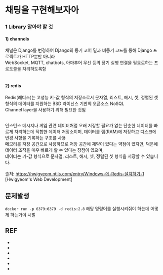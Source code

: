 # 채팅을 구현해보자아
### 1 Library 알아야 할 것
#### 1) channels
채널은 Django를 변경하여 Django의 동기 코어 밑과 비동기 코드를 통해 Django 프로젝트가 HTTP뿐만 아니라 <br/>
WebSocket, MQTT, chatbots, 아마추어 무선 등의 장기 실행 연결을 필요로하는 프로토콜을 처리하도록함<br/><br/>
#### 2) redis
Redis(레디스)는 고성능 키-값 형식의 저장소로서 문자열, 리스트, 해시, 셋, 정렬된 셋 형식의 데이터를 지원하는 BSD 라이선스 기반의 오픈소스 NoSQL<br/>
Channel layer을 사용하기 위해 필요한 것임<br/><br/>

인스턴스 메시지나 게임 관련 데이터처럼 오래 저장할 필요가 없는 단순한 데이터를 빠르게 처리하는데 적합한 데이터 저장소이며, 데이터를 램(RAM)에 저장하고 디스크에 변경 사항을 기록하는 구조를 사용<br/>
메모리를 저장 공간으로 사용하므로 저장 공간에 제약이 있다는 약점이 있지만, 덕분에 데이터 조작을 매우 빠르게 할 수 있다는 장점이 있으며,<br/>
데이터는 키-값 형식으로 문자열, 리스트, 해시, 셋, 정렬된 셋 형식을 저장할 수 있습니다.<br/><br/>
출처: https://hwigyeom.ntils.com/entry/Windows-에-Redis-설치하기-1 [Hwigyeom's Web Development]

## 문제발생
`docker run -p 6379:6379 -d redis:2.8` 해당 명령어를 실행시켜줘야 하는데 어떻게 하는거야 시벌

## REF
-
-
-
-
-
-
